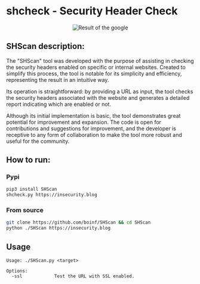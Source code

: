 # shcheck - Security Header Check

<p align="center">
    <img src="google.png" alt="Result of the google" />
</p>

## SHScan description:

The "SHScan" tool was developed with the purpose of assisting in checking the security headers enabled on specific or internal websites. Created to simplify this process, the tool is notable for its simplicity and efficiency, representing the result in an intuitive way.

Its operation is straightforward: by providing a URL as input, the tool checks the security headers associated with the website and generates a detailed report indicating which are enabled or not.

Although its initial implementation is basic, the tool demonstrates great potential for improvement and expansion. The code is open for contributions and suggestions for improvement, and the developer is receptive to any form of collaboration to make the tool more robust and useful for the community.

## How to run:

### Pypi
```bash
pip3 install SHScan
shcheck.py https://insecurity.blog
```

### From source
```bash
git clone https://github.com/boinf/SHScan && cd SHScan
python ./SHScan https://insecurity.blog
```

## Usage
```
Usage: ./SHScan.py <target>

Options:
  -ssl            Test the URL with SSL enabled.
```
